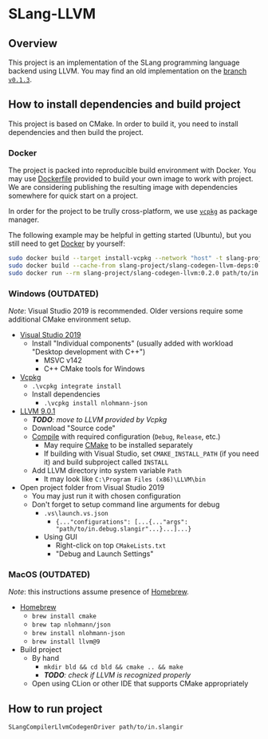 ﻿# SLang-LLVM

## Overview

This project is an implementation of the SLang programming language backend using LLVM.
You may find an old implementation on the [branch `v0.1.3`](../../tree/v0.1.3).

## How to install dependencies and build project

This project is based on CMake. In order to build it, you need to install dependencies and then build the project.

### Docker

The project is packed into reproducible build environment with Docker.
You may use [Dockerfile](Dockerfile) provided to build your own image to work with project.
We are considering publishing the resulting image with dependencies somewhere for quick start on a project.

In order for the project to be trully cross-platform, we use [`vcpkg`](https://github.com/Microsoft/vcpkg) as package manager.

The following example may be helpful in getting started (Ubuntu), but you still need to get [Docker](https://docs.docker.com/engine/install/ubuntu/) by yourself:

```bash
sudo docker build --target install-vcpkg --network "host" -t slang-project/slang-codegen-llvm-deps:0.2.0 .
sudo docker build --cache-from slang-project/slang-codegen-llvm-deps:0.2.0 --network "host" -t slang-project/slang-codegen-llvm:0.2.0 .
sudo docker run --rm slang-project/slang-codegen-llvm:0.2.0 path/to/in.json
```

### Windows (OUTDATED)

_Note_: Visual Studio 2019 is recommended. Older versions require some additional CMake environment setup.

* [Visual Studio 2019](https://visualstudio.microsoft.com/vs)
    * Install "Individual components" (usually added with workload "Desktop development with C++")
        * MSVC v142
        * C++ CMake tools for Windows
* [Vcpkg](https://github.com/Microsoft/vcpkg)
    * `.\vcpkg integrate install`
    * Install dependencies
        * `.\vcpkg install nlohmann-json`
* [LLVM 9.0.1](https://github.com/llvm/llvm-project/releases/tag/llvmorg-9.0.1)
    * _**TODO**: move to LLVM provided by Vcpkg_
    * Download "Source code"
    * [Compile](https://llvm.org/docs/CMake.html#embedding-llvm-in-your-project) with required configuration (`Debug`, `Release`, etc.)
        * May require [CMake](https://cmake.org/download) to be installed separately
        * If building with Visual Studio, set `CMAKE_INSTALL_PATH` (if you need it) and build subproject called `INSTALL`
    * Add LLVM directory into system variable `Path`
        * It may look like `C:\Program Files (x86)\LLVM\bin`
* Open project folder from Visual Studio 2019
    * You may just run it with chosen configuration
    * Don't forget to setup command line arguments for debug
        * `.vs\launch.vs.json`
            * `{..."configurations": [...{..."args": "path/to/in.debug.slangir"...}...]...}`
        * Using GUI
            * Right-click on top `CMakeLists.txt`
            * "Debug and Launch Settings"

### MacOS (OUTDATED)

_Note_: this instructions assume presence of [Homebrew](https://brew.sh).

* [Homebrew](https://brew.sh/#install)
    * `brew install cmake`
    * `brew tap nlohmann/json`
    * `brew install nlohmann-json`
    * `brew install llvm@9`
* Build project
    * By hand
        * `mkdir bld && cd bld && cmake .. && make`
        * _**TODO**: check if LLVM is recognized properly_
    * Open using CLion or other IDE that supports CMake appropriately

## How to run project

`SLangCompilerLlvmCodegenDriver path/to/in.slangir`
